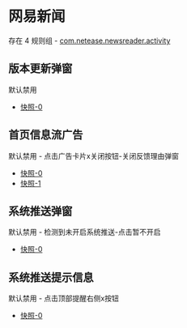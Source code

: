 # 网易新闻

存在 4 规则组 - [com.netease.newsreader.activity](/src/apps/com.netease.newsreader.activity.ts)

## 版本更新弹窗

默认禁用

- [快照-0](https://i.gkd.li/import/12639884)

## 首页信息流广告

默认禁用 - 点击广告卡片x关闭按钮-关闭反馈理由弹窗

- [快照-0](https://i.gkd.li/import/12639752)
- [快照-1](https://i.gkd.li/import/12639751)

## 系统推送弹窗

默认禁用 - 检测到未开启系统推送-点击暂不开启

- [快照-0](https://i.gkd.li/import/12639800)

## 系统推送提示信息

默认禁用 - 点击顶部提醒右侧x按钮

- [快照-0](https://i.gkd.li/import/12639869)
